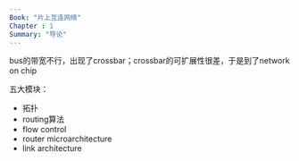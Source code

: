 ```yaml
---
Book: "片上互连网络"
Chapter : 1
Summary: "导论"
---
```

bus的带宽不行，出现了crossbar；crossbar的可扩展性很差，于是到了network on chip

五大模块：
- 拓扑
- routing算法
- flow control 
- router microarchitecture 
- link architecture